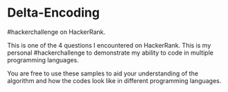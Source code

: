 # Delta-Encoding
#hackerchallenge on HackerRank.

This is one of the 4 questions I encountered on HackerRank. This is my personal #hackerchallenge to demonstrate my ability to code in multiple programming languages.

You are free to use these samples to aid your understanding of the algorithm and how the codes look like in different programming languages.
